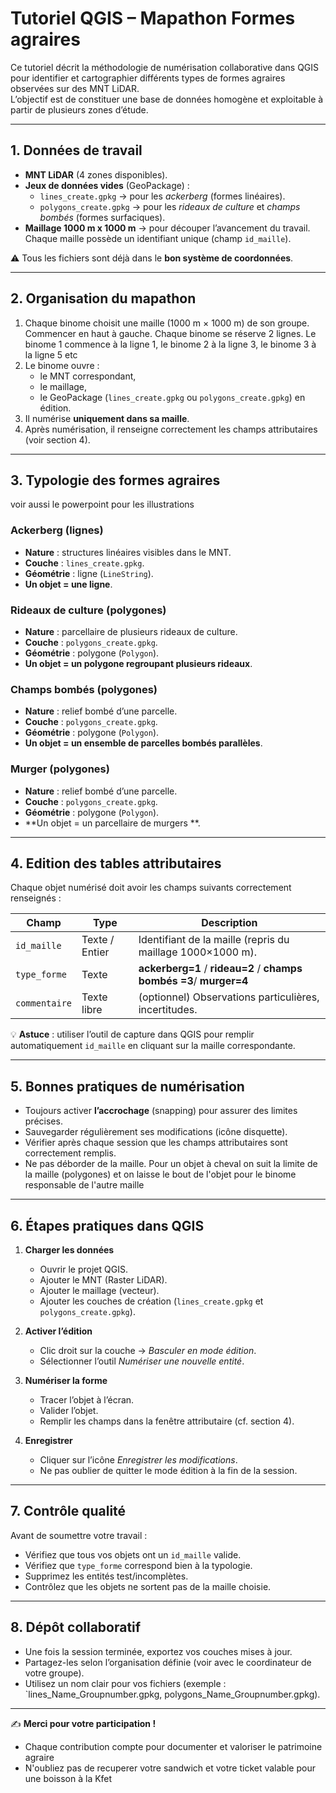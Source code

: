 # Tutoriel QGIS – Mapathon Formes agraires

Ce tutoriel décrit la méthodologie de numérisation collaborative dans QGIS pour identifier et cartographier différents types de formes agraires observées sur des MNT LiDAR.  
L’objectif est de constituer une base de données homogène et exploitable à partir de plusieurs zones d’étude.

---

## 1. Données de travail

- **MNT LiDAR** (4 zones disponibles).
- **Jeux de données vides** (GeoPackage) :
  - `lines_create.gpkg` → pour les *ackerberg* (formes linéaires).
  - `polygons_create.gpkg` → pour les *rideaux de culture* et *champs bombés* (formes surfaciques).
- **Maillage 1000 m x 1000 m** → pour découper l’avancement du travail.  
  Chaque maille possède un identifiant unique (champ `id_maille`).

⚠️ Tous les fichiers sont déjà dans le **bon système de coordonnées**.

---

## 2. Organisation du mapathon

1. Chaque binome choisit une maille (1000 m × 1000 m) de son groupe. Commencer en haut à gauche. Chaque binome se réserve 2 lignes. Le binome 1 commence à la ligne 1, le binome 2 à la ligne 3, le binome 3 à la ligne 5 etc
2. Le binome ouvre :
   - le MNT correspondant,
   - le maillage,
   - le GeoPackage (`lines_create.gpkg` ou `polygons_create.gpkg`) en édition.
3. Il numérise **uniquement dans sa maille**.
4. Après numérisation, il renseigne correctement les champs attributaires (voir section 4).

---

## 3. Typologie des formes agraires

voir aussi le powerpoint pour les illustrations

### Ackerberg (lignes)
- **Nature** : structures linéaires visibles dans le MNT.  
- **Couche** : `lines_create.gpkg`.  
- **Géométrie** : ligne (`LineString`).  
- **Un objet = une ligne**.

### Rideaux de culture (polygones)
- **Nature** : parcellaire de plusieurs rideaux de culture.  
- **Couche** : `polygons_create.gpkg`.  
- **Géométrie** : polygone (`Polygon`).  
- **Un objet = un polygone regroupant plusieurs rideaux**.

### Champs bombés (polygones)
- **Nature** : relief bombé d’une parcelle.  
- **Couche** : `polygons_create.gpkg`.  
- **Géométrie** : polygone (`Polygon`).  
- **Un objet = un ensemble de parcelles bombés parallèles**.

### Murger (polygones)
- **Nature** : relief bombé d’une parcelle.  
- **Couche** : `polygons_create.gpkg`.  
- **Géométrie** : polygone (`Polygon`).  
- **Un objet = un parcellaire de murgers **.



---

## 4. Edition des tables attributaires

Chaque objet numérisé doit avoir les champs suivants correctement renseignés :

| Champ        | Type     | Description |
|--------------|----------|-------------|
| `id_maille`  | Texte / Entier | Identifiant de la maille (repris du maillage 1000×1000 m). |
| `type_forme` | Texte    | **ackerberg=1** / **rideau=2** / **champs bombés =3**/ **murger=4** |
| `commentaire`| Texte libre | (optionnel) Observations particulières, incertitudes. |

💡 **Astuce** : utiliser l’outil de capture dans QGIS pour remplir automatiquement `id_maille` en cliquant sur la maille correspondante.

---

## 5. Bonnes pratiques de numérisation

- Toujours activer **l’accrochage** (snapping) pour assurer des limites précises.  
- Sauvegarder régulièrement ses modifications (icône disquette).  
- Vérifier après chaque session que les champs attributaires sont correctement remplis.
- Ne pas déborder de la maille. Pour un objet à cheval on suit la limite de la maille (polygones) et on laisse le bout de l'objet pour le binome responsable de l'autre maille

---

## 6. Étapes pratiques dans QGIS

1. **Charger les données**
   - Ouvrir le projet QGIS.
   - Ajouter le MNT (Raster LiDAR).
   - Ajouter le maillage (vecteur).
   - Ajouter les couches de création (`lines_create.gpkg` et `polygons_create.gpkg`).

2. **Activer l’édition**
   - Clic droit sur la couche → *Basculer en mode édition*.
   - Sélectionner l’outil *Numériser une nouvelle entité*.

3. **Numériser la forme**
   - Tracer l’objet à l’écran.
   - Valider l’objet.
   - Remplir les champs dans la fenêtre attributaire (cf. section 4).

4. **Enregistrer**
   - Cliquer sur l’icône *Enregistrer les modifications*.
   - Ne pas oublier de quitter le mode édition à la fin de la session.

---

## 7. Contrôle qualité

Avant de soumettre votre travail :
- Vérifiez que tous vos objets ont un `id_maille` valide.  
- Vérifiez que `type_forme` correspond bien à la typologie.  
- Supprimez les entités test/incomplètes.  
- Contrôlez que les objets ne sortent pas de la maille choisie.

---

## 8. Dépôt collaboratif

- Une fois la session terminée, exportez vos couches mises à jour.  
- Partagez-les selon l’organisation définie (voir avec le coordinateur de votre groupe).  
- Utilisez un nom clair pour vos fichiers (exemple : `lines_Name_Groupnumber.gpkg, polygons_Name_Groupnumber.gpkg).

---

✍️ **Merci pour votre participation !**  
- Chaque contribution compte pour documenter et valoriser le patrimoine agraire 
- N'oubliez pas de recuperer votre sandwich et votre ticket valable pour une boisson à la Kfet

